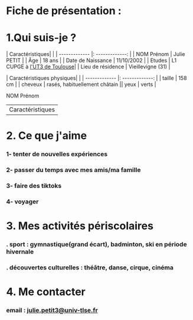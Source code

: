 # Fiche de présentation :

# 1.Qui suis-je ?


| Caractéristiques|         |  | ------------- |: -------------: | | NOM Prénom      |       Julie PETIT       | | Âge     |        18  ans     | | Date de Naissance      |  11/10/2002       | | Etudes      |        L1 CUPGE à [l'UT3 de Toulouse](https://www.univ-tlse3.fr/)| | Lieu de résidence     |        Vieillevigne (31)       | 


| Caractéristiques physiques|       |   | ------------- |: -------------: | | taille      |       158 cm       | | cheveux     |        rasés, habituellement châtain     || yeux     |        verts      | 
	
<table>
    <tr>
        <td>Caractéristiques</td>
	    NOM Prénom
    </tr>
</table>

# 2. Ce que j'aime

### 1- tenter de nouvelles expériences
### 2- passer du temps avec mes amis/ma famille
### 3- faire des tiktoks
### 4- voyager

# 3. Mes activités périscolaires
### . sport : gymnastique(grand écart), badminton, ski en période hivernale
### . découvertes culturelles : théâtre, danse, cirque, cinéma

# 4. Me contacter
### email : julie.petit3@univ-tlse.fr

